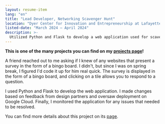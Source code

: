 ```yaml
---
layout: resume-item
lang: "en"
title: "Lead Developer, Networking Scavenger Hunt"
location: "Dyer Center for Innovation and Entrepreneurship at Lafayette College"
listed-date: "March 2024 — April 2024"
description: >-
  Utilized Python and Flask to develop a web application used for scavenger hunt challenge. Made changes based on feedback from design partners. Oversaw deployment on Google Cloud and monitored for any issues that needed resolved.
---
```


**This is one of the many projects you can find on my [projects page](/projects)!**

A friend reached out to me asking if I knew of any websites that present a survey in the form of a bingo board. I
didn't, but since I was on spring break, I figured I'd code it up for him real quick. The survey is displayed in the
form of a bingo board, and clicking on a tile allows you to respond to a question.

I used Python and Flask to develop the web application. I made changes based on feedback from design partners and
oversaw deployment on Google Cloud. Finally, I monitored the application for any issues that needed to be resolved.

You can find more details about this project on
its [page](/projects/computer%20science/2024/04/30/scavenger-hunt-survey-en.html).
